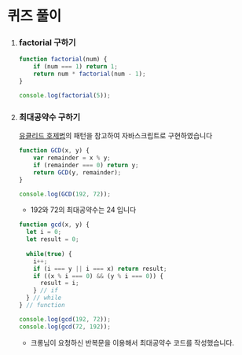 # 퀴즈 풀이

1. ### factorial 구하기

   ```javascript
   function factorial(num) {
       if (num === 1) return 1;
       return num * factorial(num - 1);
   }

   console.log(factorial(5));
   ```

2. ### 최대공약수 구하기

   [유클리드 호제법](https://ko.wikipedia.org/wiki/%EC%B5%9C%EB%8C%80%EA%B3%B5%EC%95%BD%EC%88%98)의 패턴을 참고하여 자바스크립트로 구현하였습니다

   ```javascript
   function GCD(x, y) {
       var remainder = x % y;
       if (remainder === 0) return y;
       return GCD(y, remainder);    
   }

   console.log(GCD(192, 72));
   ```

   - 192와 72의 최대공약수는 24 입니다

   ```javascript
   function gcd(x, y) {
     let i = 0;
     let result = 0;
     
     while(true) {
       i++;
       if (i === y || i === x) return result;
       if ((x % i === 0) && (y % i === 0)) {
         result = i;
       } // if
     } // while
   } // function

   console.log(gcd(192, 72));
   console.log(gcd(72, 192));
   ```

   - 크롱님이 요청하신 반복문을 이용해서 최대공약수 코드를 작성했습니다.

